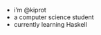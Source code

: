 - i’m @kiprot
- a computer science student
- currently learning Haskell

<!---
kiprot/kiprot is a ✨ special ✨ repository because its `README.md` (this file) appears on your GitHub profile.
You can click the Preview link to take a look at your changes.
--->
